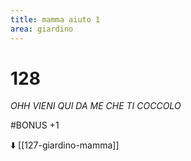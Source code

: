 ```yaml
---
title: mamma aiuto 1
area: giardino
---
```

# 128
_OHH VIENI QUI DA ME CHE TI COCCOLO_

#BONUS +1

⬇️ [[127-giardino-mamma]] 

